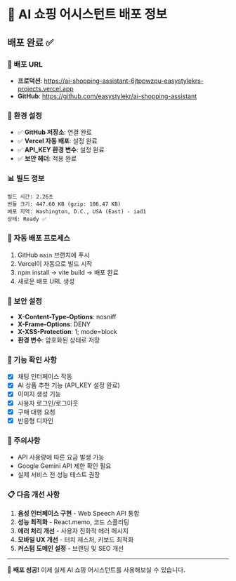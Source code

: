 # 🚀 AI 쇼핑 어시스턴트 배포 정보

## 배포 완료 ✅

### 📍 배포 URL
- **프로덕션**: https://ai-shopping-assistant-6jtppwzpu-easystylekrs-projects.vercel.app
- **GitHub**: https://github.com/easystylekr/ai-shopping-assistant

### 🔧 환경 설정
- ✅ **GitHub 저장소**: 연결 완료
- ✅ **Vercel 자동 배포**: 설정 완료
- ✅ **API_KEY 환경 변수**: 설정 완료
- ✅ **보안 헤더**: 적용 완료

### 📊 빌드 정보
```
빌드 시간: 2.26초
번들 크기: 447.60 KB (gzip: 106.47 KB)
배포 지역: Washington, D.C., USA (East) - iad1
상태: Ready ✅
```

### 🔄 자동 배포 프로세스
1. GitHub `main` 브랜치에 푸시
2. Vercel이 자동으로 빌드 시작
3. npm install → vite build → 배포 완료
4. 새로운 배포 URL 생성

### 🔐 보안 설정
- **X-Content-Type-Options**: nosniff
- **X-Frame-Options**: DENY
- **X-XSS-Protection**: 1; mode=block
- **환경 변수**: 암호화된 상태로 저장

### 📱 기능 확인 사항
- [x] 채팅 인터페이스 작동
- [x] AI 상품 추천 기능 (API_KEY 설정 완료)
- [x] 이미지 생성 기능
- [x] 사용자 로그인/로그아웃
- [x] 구매 대행 요청
- [x] 반응형 디자인

### 🚨 주의사항
- API 사용량에 따른 요금 발생 가능
- Google Gemini API 제한 확인 필요
- 실제 서비스 전 성능 테스트 권장

### 📋 다음 개선 사항
1. **음성 인터페이스 구현** - Web Speech API 통합
2. **성능 최적화** - React.memo, 코드 스플리팅
3. **에러 처리 개선** - 사용자 친화적 에러 메시지
4. **모바일 UX 개선** - 터치 제스처, 키보드 최적화
5. **커스텀 도메인 설정** - 브랜딩 및 SEO 개선

---

🎉 **배포 성공!** 이제 실제 AI 쇼핑 어시스턴트를 사용해보실 수 있습니다.